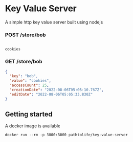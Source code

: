 # Key Value Server
A simple http key value server built using nodejs

### POST /store/bob
```

cookies
```

### GET /store/bob
```json
{
  "key": "bob",
  "value": "cookies",
  "accessCount": 25,
  "creationDate": "2022-08-06T05:05:10.767Z",
  "editDate": "2022-08-06T05:05:33.830Z"
}
```



## Getting started

A docker image is available

`docker run --rm -p 3000:3000 pathtolife/key-value-server`
